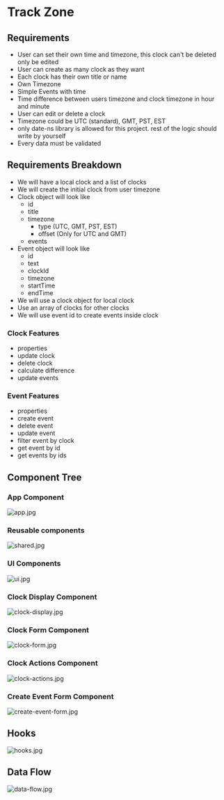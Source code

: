 # Track Zone

## Requirements

- User can set their own time and timezone, this clock can't be deleted only be edited
- User can create as many clock as they want
- Each clock has their own title or name
- Own Timezone
- Simple Events with time
- Time difference between users timezone and clock timezone in hour and minute
- User can edit or delete a clock
- Timezone could be UTC (standard), GMT, PST, EST
- only date-ns library is allowed for this project. rest of the logic should write by yourself
- Every data must be validated

## Requirements Breakdown

- We will have a local clock and a list of clocks
- We will create the initial clock from user timezone
- Clock object will look like
  - id
  - title
  - timezone
    - type (UTC, GMT, PST, EST)
    - offset (Only for UTC and GMT)
  - events
- Event object will look like
  - id
  - text
  - clockId
  - timezone
  - startTime
  - endTime
- We will use a clock object for local clock
- Use an array of clocks for other clocks
- We will use event id to create events inside clock

### Clock Features

- properties
- update clock
- delete clock
- calculate difference
- update events

### Event Features

- properties
- create event
- delete event
- update event
- filter event by clock
- get event by id
- get events by ids

## Component Tree

### App Component

![app.jpg](https://cdn.hashnode.com/res/hashnode/image/upload/v1666361105359/qYcHsXUfO.jpg)

### Reusable components

![shared.jpg](https://cdn.hashnode.com/res/hashnode/image/upload/v1666361210554/Enxr__Lh3.jpg)

### UI Components

![ui.jpg](https://cdn.hashnode.com/res/hashnode/image/upload/v1666361295889/xZp23vZgg.jpg)

### Clock Display Component

![clock-display.jpg](https://cdn.hashnode.com/res/hashnode/image/upload/v1666361350686/NJGDn-2CR.jpg)

### Clock Form Component

![clock-form.jpg](https://cdn.hashnode.com/res/hashnode/image/upload/v1666361406489/EmwuVPdmE.jpg)

### Clock Actions Component

![clock-actions.jpg](https://cdn.hashnode.com/res/hashnode/image/upload/v1666361479586/i1H4iQ9XJ.jpg)

### Create Event Form Component

![create-event-form.jpg](https://cdn.hashnode.com/res/hashnode/image/upload/v1666361528283/656X1EuAB.jpg)

## Hooks

![hooks.jpg](https://cdn.hashnode.com/res/hashnode/image/upload/v1666361563559/jV4KNrNwN.jpg)

## Data Flow

![data-flow.jpg](https://cdn.hashnode.com/res/hashnode/image/upload/v1666361597873/57EMROBND.jpg)

